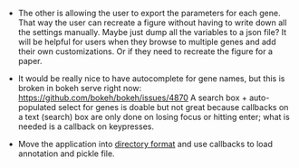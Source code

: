 * The other is allowing the user to export the parameters for each gene.  That way the user can recreate a figure without having to write down all the settings manually.  Maybe just dump all the variables to a json file?  It will be helpful for users when they browse to multiple genes and add their own customizations.  Or if they need to recreate the figure for a paper.

* It would be really nice to have autocomplete for gene names, but this is broken in bokeh serve right now: https://github.com/bokeh/bokeh/issues/4870 A search box + auto-populated select for genes is doable but not great because
callbacks on a text (search) box are only done on losing focus or hitting enter; what is needed is a callback
on keypresses.

* Move the application into [directory format](http://bokeh.pydata.org/en/latest/docs/user_guide/server.html#userguide-server-applications-directory) and use callbacks to load annotation and pickle file.
